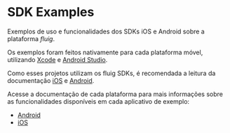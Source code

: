 # SDK Examples

Exemplos de uso e funcionalidades dos SDKs iOS e Android sobre a plataforma _fluig_.

Os exemplos foram feitos nativamente para cada plataforma móvel, utilizando [Xcode](https://developer.apple.com/xcode/) e [Android Studio](https://developer.android.com/studio/index.html).

Como esses projetos utilizam os fluig SDKs, é recomendada a leitura da documentação [iOS](http://tdn.totvs.com/display/SDKF/SDK+para+iOS) e [Android](http://tdn.totvs.com/display/SDKF/SDK+para+Android).

Acesse a documentação de cada plataforma para mais informações sobre as funcionalidades disponíveis em cada aplicativo de exemplo:
* [Android](android/docs/README.md)
* [iOS](android/docs/README.md)
